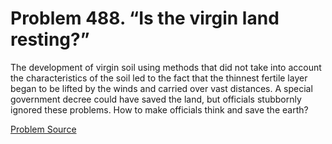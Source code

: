 # Problem 488. “Is the virgin land resting?”

The development of virgin soil using methods that did not take into account the characteristics of the soil led to the fact that the thinnest fertile layer began to be lifted by the winds and carried over vast distances. A special government decree could have saved the land, but officials stubbornly ignored these problems. How to make officials think and save the earth?

[Problem Source](https://www.trizland.ru/tasks/1388/)